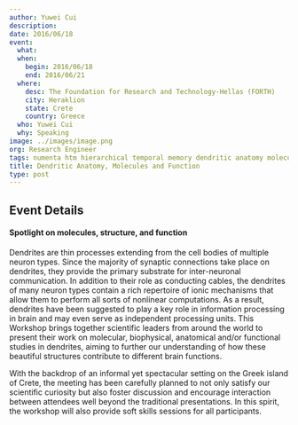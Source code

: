 ```yaml
---
author: Yuwei Cui
description:
date: 2016/06/18
event:
  what:
  when:
    begin: 2016/06/18
    end: 2016/06/21
  where:
    desc: The Foundation for Research and Technology-Hellas (FORTH)
    city: Heraklion
    state: Crete
    country: Greece
  who: Yuwei Cui
  why: Speaking
image: ../images/image.png
org: Research Engineer
tags: numenta htm hierarchical temporal memory dendritic anatomy molecules function herkalion crete 2016 event
title: Dendritic Anatomy, Molecules and Function
type: post
---
```


## Event Details

#### Spotlight on molecules, structure, and function

Dendrites are thin processes extending from the cell bodies of multiple neuron
types. Since the majority of synaptic connections take place on dendrites, they
provide the primary substrate for inter-neuronal communication. In addition to
their role as conducting cables, the dendrites of many neuron types contain a
rich repertoire of ionic mechanisms that allow them to perform all sorts of
nonlinear computations. As a result, dendrites have been suggested to play a key
role in information processing in brain and may even serve as independent
processing units. This Workshop brings together scientific leaders from around
the world to present their work on molecular, biophysical, anatomical and/or
functional studies in dendrites, aiming to further our understanding of how
these beautiful structures contribute to different brain functions.

With the backdrop of an informal yet spectacular setting on the Greek island of
Crete, the meeting has been carefully planned to not only satisfy our scientific
curiosity but also foster discussion and encourage interaction between attendees
well beyond the traditional presentations. In this spirit, the workshop will
also provide soft skills sessions for all participants.
